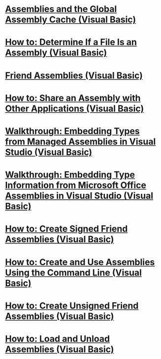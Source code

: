 # [Assemblies and the Global Assembly Cache (Visual Basic)](assemblies-and-the-global-assembly-cache-visual-basic.md)
# [How to: Determine If a File Is an Assembly (Visual Basic)](how-to-determine-if-a-file-is-an-assembly.md)
# [Friend Assemblies (Visual Basic)](friend-assemblies.md)
# [How to: Share an Assembly with Other Applications (Visual Basic)](how-to-share-an-assembly-with-other-applications.md)
# [Walkthrough: Embedding Types from Managed Assemblies in Visual Studio (Visual Basic)](walkthrough-embedding-types-from-managed-assemblies-in-vs.md)
# [Walkthrough: Embedding Type Information from Microsoft Office Assemblies in Visual Studio (Visual Basic)](walkthrough-embedding-type-information-from-microsoft-office-assemblies-in-vs.md)
# [How to: Create Signed Friend Assemblies (Visual Basic)](how-to-create-signed-friend-assemblies.md)
# [How to: Create and Use Assemblies Using the Command Line (Visual Basic)](how-to-create-and-use-assemblies-using-the-command-line.md)
# [How to: Create Unsigned Friend Assemblies (Visual Basic)](how-to-create-unsigned-friend-assemblies.md)
# [How to: Load and Unload Assemblies (Visual Basic)](how-to-load-and-unload-assemblies.md)
